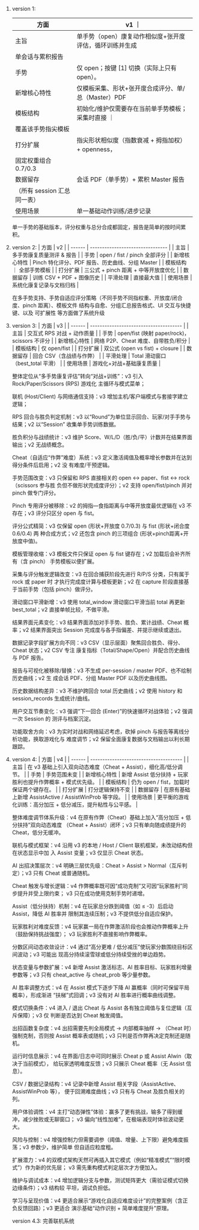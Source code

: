 
1.  version 1: 
    
    | 方面        | v1                                           ｜
    | ------     | --------------------------------------        | 
    | 主旨        | 单手势（open）康复动作相似度+张开度评估，循环训练并生成
                    单会话与累积报告                                | 
    | 手势        | 仅 open；按键 [1] 切换（实际上只有 open）。         | 
    | 新增核心特性 | 仅模板采集、形状+张开度合成评分、单/总（Master）PDF  | 
    | 模板结构    | 初始化/维护仅需要存在当前单手势模板；采集时直接       ｜
                    覆盖该手势指尖模板                               | 
    | 打分扩展    | 指尖形状相似度（指数衰减 + 拇指加权）+ openness，
                    固定权重组合 0.7/0.3                            | 
    | 数据留存    | 会话 PDF（单手势）+ 累积 Master 报告
                    （所有 session 汇总同一表）                      | 
    | 使用场景    | 单一基础动作训练/进步记录                          | 

    单一手势的基础版本，评分权重与总分合成都固定，报告是简单的按时间累积。


2.  version 2: 
    | 方面        | v2                                         |
    | ------     | --------------------------------           |
    | 主旨        | 多手势康复质量测评 & 报告                      |
    | 手势        | open / fist / pinch 全部评分                |
    | 新增核心特性 | Pinch 特化评分、PDF 报告、历史曲线、分组 Master |
    | 模板结构    ｜ 全部手势模板                                 |
    | 打分扩展    | 三公式 + pinch 距离 + 中等开放度优化           |
    | 数据留存    | 训练 CSV + PDF + 图像历史                    |
    | 平滑处理    | 直接最大值                                  |
    | 使用场景    | 系统化康复记录与文档归档                       |

    在多手势支持、手势自适应评分策略（不同手势不同指权重、开放度/闭合度、pinch 距离）、模板文件
    结构与自愈、分组汇总报告格式、UI 交互与快捷键、以及 可扩展性 等方面做了系统升级

3.  version 3: 
    | 方面        | v3                                           |
    | ------     | --------------------------------------        | 
    | 主旨        | 交互式 RPS 对战 + 动作质量                      | 
    | 手势        | open/fist (映射 paper/rock)，scissors 不评分   | 
    | 新增核心特性 | 网络 P2P、Cheat 难度、自带胜负/积分              | 
    | 模板结构    | 仅 open/fist                                  | 
    | 打分扩展    | 双公式 (open vs fist) + closure                | 
    | 数据留存    | 回合 CSV（含战绩与作弊）                         | 
    | 平滑处理    | Total 滑动窗口（best\_total 平滑）               | 
    | 使用场景    | 游戏化+对战+基础康复质量                          | 

    整体定位从“多手势康复评估”转向“对战+训练”：v3 引入 Rock/Paper/Scissors (RPS) 游戏化
    主循环与模式菜单；
 
    联机 (Host/Client) 与网络通信支持：v3 增加主机/客户端模式与套接字建立逻辑；

    RPS 回合与胜负判定机制：v3 以“Round”为单位显示回合、玩家/对手手势与结果；v2 以“Session”
    收集单手势训练数据。
    
    胜负积分与战绩统计：v3 维护 Score、W/L/D（胜/负/平）计数并在结果界面输出；v2 无战绩概念。

    Cheat（自适应“作弊”难度）系统：v3 定义激活阈值及概率增长参数并在达到得分条件后启用；v2 没
    有难度/干预逻辑。
    
    手势范围改变：v3 只保留和 RPS 直接相关的 open ↔ paper、fist ↔ rock（scissors 参与胜
    负但不做形状完成度评分）；v2 支持 open/fist/pinch 并对 pinch 做专门评分。

    Pinch 专用评分被移除：v2 的拇指—食指距离与中等开放度最优逻辑在 v3 不存在；v3 评分只区分 
    open 与 fist。

    评分公式精简：v3 仅保留 open (形状+开放度 0.7/0.3) 与 fist (形状+闭合度 0.6/0.4) 两
    种合成方式；v2 还包含 pinch 的三项组合 (形状+pinch距离+开放度中值)。

    模板管理收缩：v3 模板文件只保证 open 与 fist 键存在；v2 加载后会补齐所有（含 pinch）
    手势模板以便扩展。
    
    采集与评分触发逻辑改变：v3 在回合捕获阶段先进行 R/P/S 分类，只有属于 rock 或 paper 时
    才执行完成度计算与模板更新；v2 在 capture 阶段直接基于当前手势（包括 pinch）做评分。
    
    滑动窗口平滑新增：v3 使用 total_window 滑动窗口平滑当前 total 再更新 best_total；v2 
    直接单帧比较，不做平滑。

    结果界面元素变化：v3 结果界面添加对手手势、胜负、累计战绩、Cheat 概率；v2 结果界面突出 
    Session 完成度与各手指偏差、并提示继续或退出。

    数据记录字段扩展方向不同：v3 CSV（显示层面）聚焦回合胜负、得分、Cheat 状态；v2 CSV 专注
    康复指标（Total/Shape/Open）并配合历史曲线与 PDF 报告。

    报告与可视化被移除/替换：v3 不生成 per-session / master PDF、也不绘制历史曲线；v2 生
    成会话 PDF、分组 Master PDF 以及历史曲线图。

    历史数据结构差异：v3 不维护跨回合 total 历史曲线；v2 使用 history 和 session_records 
    生成统计/曲线。

    用户交互节奏变化：v3 强调“下一回合 (Enter)”的快速循环对战体验；v2 强调一次 Session 的
    测评与档案沉淀。

    功能取舍方向：v3 为实时对战和网络延迟考虑，砍掉 pinch 与报告等离线分析功能，换取游戏化与
    难度调节；v2 保留全面康复数据与文档输出以利长期跟踪。



4.  version 4:
    | 方面        | v4                                                        |
    | ------     | --------------------------------------                    | 
    | 主旨        | 在 v3 基础上引入双向动态难度（Cheat + Assist），细化高/低分调节。 | 
    | 手势        | 手势范围未变                                                | 
    | 新增核心特性 | 新增 Assist 低分扶持 + 玩家胜利也提升作弊概率 + 模式优先级。      | 
    | 模板结构    | 仍为 open / fist，加载时保证两个键存在。                        | 
    | 打分扩展    | 打分逻辑保持不变                                              | 
    | 数据留存    | 在原有基础上新增 AssistActive / AssistWinProb 等字段。         | 
    | 使用场景    | 更平衡的游戏化训练：高分加压 + 低分减压，提升粘性与公平感。         | 

    整体难度调节体系升级：v4 在原有作弊（Cheat）基础上加入“高分加压 + 低分扶持”双向动态难度
    （Cheat + Assist）闭环；v3 只有单向随成绩提升的 Cheat，低分无缓冲。

    联机与模式框架：v4 沿用 v3 的本地 / Host / Client 联机框架，未改动结构但在状态显示中加
    入 Assist 变量；v3 仅显示 Cheat 状态。

    AI 出招决策层次：v4 明确三层优先级：Cheat > Assist > Normal（互斥判定）；v3 只有 
    Cheat 或普通随机。

    Cheat 触发与增长逻辑：v4 作弊概率既可因“成功克制”又可因“玩家胜利”同步提升并受上限约束；
    v3 只在成功使用克制手势时递增。

    Assist（低分扶持）机制：v4 在玩家总分跌到阈值（如 ≤ -3）后启动 Assist，降低 AI 胜率并
    限制其连续压制；v3 不提供低分自适应保护。

    玩家胜利对难度反馈：v4 玩家赢一局在作弊激活阶段也会推动作弊概率上升（鼓励保持挑战强度）；
    v3 玩家胜利不直接影响作弊概率。

    分数区间动态收敛设计：v4 通过“高分更难 / 低分减压”使玩家分数围绕目标区间波动；v3 可能出
    现高分持续滚雪球或低分持续受挫的单边趋势。

    状态变量与参数扩展：v4 新增 Assist 激活标志、AI 胜率目标、玩家胜利增量参数等；v3 只有 
    cheat_active 与 cheat_prob 等少量参数。

    AI 胜率调整方式：v4 在 Assist 模式下逐步下降 AI 赢概率（同时可保留平局概率），形成渐进
    “扶梯”式回调；v3 没有对 AI 胜率进行概率曲线调整。

    模式切换条件：v4 进入 / 退出 Cheat 与 Assist 各有独立阈值与复位逻辑（互斥保障）；v3 仅
    判断是否达到 Cheat 触发阈值。

    出招函数复杂度：v4 出招需要先判全局模式 → 内部概率抽样 → （Cheat 时）强制克制，否则按
     Assist 概率表或随机；v3 只判是否作弊再决定克制还是随机。

    运行时信息展示：v4 在界面/日志中可同时展示 Cheat p 或 Assist AIwin（取决于当前模式），
    给玩家透明难度反馈；v3 只展示 Cheat 概率（无 Assist 信息）。

    CSV / 数据记录结构：v4 记录中新增 Assist 相关字段（AssistActive、AssistWinProb 等），
    便于回溯难度曲线；v3 只有与 Cheat 及胜负相关的列。

    用户体验调性：v4 主打“动态弹性”体验：赢多了更有挑战，输多了得到缓冲，减少挫败或无聊窗口；
    v3 偏向“线性加难”，在极端表现时体验波动更大。

    风险与控制：v4 增强控制力但需要调参（阈值、增量、上下限）避免难度振荡；v3 参数少，维护简单
    但自适应粒度粗。

    扩展潜力：v4 的双模式架构天然可再插入其它模式（例如“精准模式”“限时模式”）作为新的优先层；
    v3 需先重构模式判定层次才方便加入。

    维护与调试成本：v4 增加逻辑分支与参数，测试矩阵更大（需验证模式切换边缘条件）；v3 结构较
    平坦，调试负担低。

    学习与呈现价值：v4 更适合展示“游戏化自适应难度设计”的完整案例（含正负反馈回路）；v3 更适合
    演示基础“动作识别 + 简单难度提升”原理。
    
    version 4.3: 完善联机系统
